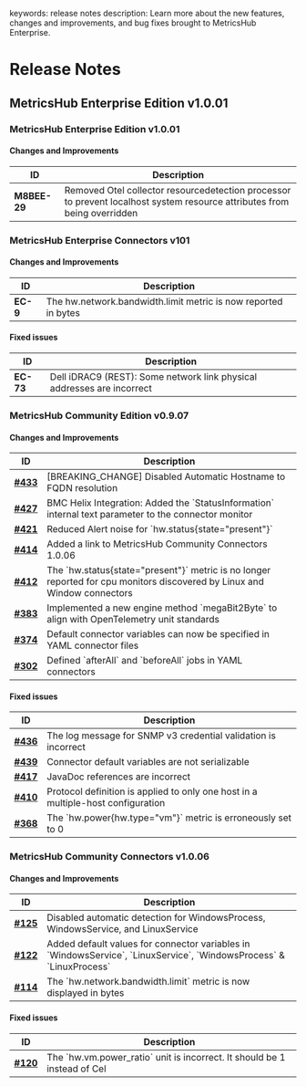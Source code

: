 keywords: release notes
description: Learn more about the new features, changes and improvements, and bug fixes brought to MetricsHub Enterprise.

# Release Notes

## MetricsHub Enterprise Edition v1.0.01

### MetricsHub Enterprise Edition v1.0.01

#### Changes and Improvements

| ID           | Description                                                                                                              |
| ------------ | ------------------------------------------------------------------------------------------------------------------------ |
| **M8BEE-29** | Removed Otel collector resourcedetection processor to prevent localhost system resource attributes from being overridden |

### MetricsHub Enterprise Connectors v101

#### Changes and Improvements

| ID       | Description                                                    |
| -------- | -------------------------------------------------------------- |
| **EC-9** | The hw.network.bandwidth.limit metric is now reported in bytes |

#### Fixed issues

| ID        | Description                                                            |
| --------- | ---------------------------------------------------------------------- |
| **EC-73** | Dell iDRAC9 (REST): Some network link physical addresses are incorrect |

### MetricsHub Community Edition v0.9.07

#### Changes and Improvements

| ID                                                                   | Description                                                                                                                |
| -------------------------------------------------------------------- | -------------------------------------------------------------------------------------------------------------------------- |
| **[\#433](https://github.com/sentrysoftware/metricshub/issues/433)** | [BREAKING_CHANGE] Disabled Automatic Hostname to FQDN resolution                                                           |
| **[\#427](https://github.com/sentrysoftware/metricshub/issues/427)** | BMC Helix Integration: Added the \`StatusInformation\` internal text parameter to the connector monitor                    |
| **[\#421](https://github.com/sentrysoftware/metricshub/issues/421)** | Reduced Alert noise for \`hw.status{state="present"}\`                                                                     |
| **[\#414](https://github.com/sentrysoftware/metricshub/issues/414)** | Added a link to MetricsHub Community Connectors 1.0.06                                                                     |
| **[\#412](https://github.com/sentrysoftware/metricshub/issues/412)** | The \`hw.status{state="present"}\` metric is no longer reported for cpu monitors discovered by Linux and Window connectors |
| **[\#383](https://github.com/sentrysoftware/metricshub/issues/383)** | Implemented a new engine method \`megaBit2Byte\` to align with OpenTelemetry unit standards                                |
| **[\#374](https://github.com/sentrysoftware/metricshub/issues/374)** | Default connector variables can now be specified in YAML connector files                                                   |
| **[\#302](https://github.com/sentrysoftware/metricshub/issues/302)** | Defined \`afterAll\` and \`beforeAll\` jobs in YAML connectors                                                             |

#### Fixed issues

| ID                                                                   | Description                                                                      |
| -------------------------------------------------------------------- | -------------------------------------------------------------------------------- |
| [**\#436**](https://github.com/sentrysoftware/metricshub/issues/436) | The log message for SNMP v3 credential validation is incorrect                   |
| [**\#439**](https://github.com/sentrysoftware/metricshub/issues/439) | Connector default variables are not serializable                                 |
| [**\#417**](https://github.com/sentrysoftware/metricshub/issues/417) | JavaDoc references are incorrect                                                 |
| [**\#410**](https://github.com/sentrysoftware/metricshub/issues/410) | Protocol definition is applied to only one host in a multiple-host configuration |
| [**\#368**](https://github.com/sentrysoftware/metricshub/issues/368) | The \`hw.power{hw.type="vm"}\` metric is erroneously set to 0                    |

### MetricsHub Community Connectors v1.0.06

#### Changes and Improvements

| ID                                                                                        | Description                                                                                                                 |
| ----------------------------------------------------------------------------------------- | --------------------------------------------------------------------------------------------------------------------------- |
| [**\#125**](https://github.com/sentrysoftware/metricshub-community-connectors/issues/125) | Disabled automatic detection for WindowsProcess, WindowsService, and LinuxService                                           |
| [**\#122**](https://github.com/sentrysoftware/metricshub-community-connectors/issues/122) | Added default values for connector variables in \`WindowsService\`, \`LinuxService\`, \`WindowsProcess\` & \`LinuxProcess\` |
| [**\#114**](https://github.com/sentrysoftware/metricshub-community-connectors/issues/114) | The \`hw.network.bandwidth.limit\` metric is now displayed in bytes                                                         |

#### Fixed issues

| ID                                                                                        | Description                                                                |
| ----------------------------------------------------------------------------------------- | -------------------------------------------------------------------------- |
| [**\#120**](https://github.com/sentrysoftware/metricshub-community-connectors/issues/120) | The \`hw.vm.power_ratio\` unit is incorrect. It should be 1 instead of Cel |
